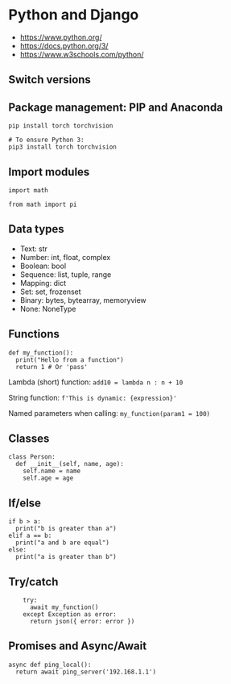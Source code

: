 # Python and Django

- https://www.python.org/
- https://docs.python.org/3/
- https://www.w3schools.com/python/

## Switch versions

## Package management: PIP and Anaconda

	pip install torch torchvision
	
	# To ensure Python 3:
	pip3 install torch torchvision

## Import modules

    import math

    from math import pi

## Data types

- Text: str
- Number: int, float, complex
- Boolean: bool
- Sequence: list, tuple, range
- Mapping: dict
- Set: set, frozenset
- Binary: bytes, bytearray, memoryview
- None: NoneType

## Functions

    def my_function():
      print("Hello from a function")
      return 1 # Or 'pass'

Lambda (short) function: `add10 = lambda n : n + 10`

String function: `f'This is dynamic: {expression}'`

Named parameters when calling: `my_function(param1 = 100)`

## Classes

	class Person:
	  def __init__(self, name, age):
	    self.name = name
	    self.age = age

## If/else

    if b > a:
      print("b is greater than a")
    elif a == b:
      print("a and b are equal")
    else:
      print("a is greater than b")

## Try/catch

		try:
		  await my_function()
		except Exception as error:
		  return json({ error: error })

## Promises and Async/Await

    async def ping_local():
      return await ping_server('192.168.1.1')
